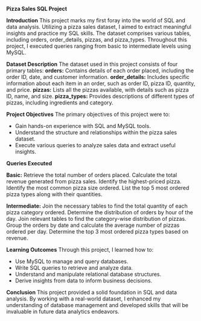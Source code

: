 **Pizza Sales SQL Project**

**Introduction**
This project marks my first foray into the world of SQL and data analysis. Utilizing a pizza sales dataset, I aimed to extract meaningful insights and practice my SQL skills. The dataset comprises various tables, including orders, order_details, pizzas, and pizza_types. Throughout this project, I executed queries ranging from basic to intermediate levels using MySQL.

**Dataset Description**
The dataset used in this project consists of four primary tables:
**orders:** 
Contains details of each order placed, including the order ID, date, and customer information.
**order_details:** 
Includes specific information about each item in an order, such as order ID, pizza ID, quantity, and price.
**pizzas:** 
Lists all the pizzas available, with details such as pizza ID, name, and size.
**pizza_types:** 
Provides descriptions of different types of pizzas, including ingredients and category.

**Project Objectives**
The primary objectives of this project were to:

- Gain hands-on experience with SQL and MySQL tools.
- Understand the structure and relationships within the pizza sales dataset.
- Execute various queries to analyze sales data and extract useful insights.

**Queries Executed**

**Basic:**
Retrieve the total number of orders placed.
Calculate the total revenue generated from pizza sales.
Identify the highest-priced pizza.
Identify the most common pizza size ordered.
List the top 5 most ordered pizza types along with their quantities.


**Intermediate:**
Join the necessary tables to find the total quantity of each pizza category ordered.
Determine the distribution of orders by hour of the day.
Join relevant tables to find the category-wise distribution of pizzas.
Group the orders by date and calculate the average number of pizzas ordered per day.
Determine the top 3 most ordered pizza types based on revenue.

**Learning Outcomes**
Through this project, I learned how to:
- Use MySQL to manage and query databases.
- Write SQL queries to retrieve and analyze data.
- Understand and manipulate relational database structures.
- Derive insights from data to inform business decisions.

**Conclusion**
This project provided a solid foundation in SQL and data analysis. By working with a real-world dataset, I enhanced my understanding of database management and developed skills that will be invaluable in future data analytics endeavors.


